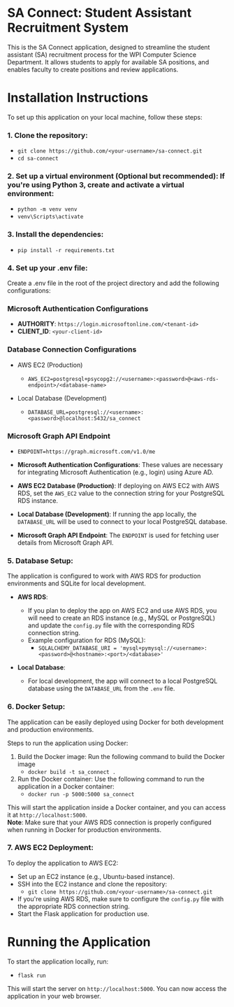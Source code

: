 # SA Connect: Student Assistant Recruitment System
This is the SA Connect application, designed to streamline the student assistant (SA) recruitment process for the WPI Computer Science Department. It allows students to apply for available SA positions, and enables faculty to create positions and review applications.

# Installation Instructions
To set up this application on your local machine, follow these steps:

### 1. Clone the repository:
- `git clone https://github.com/<your-username>/sa-connect.git`
- `cd sa-connect`

### 2. Set up a virtual environment (Optional but recommended): If you're using Python 3, create and activate a virtual environment:
- `python -m venv venv`
- `venv\Scripts\activate`

### 3. Install the dependencies:
- `pip install -r requirements.txt`

### 4. Set up your .env file:
Create a .env file in the root of the project directory and add the following configurations:

### Microsoft Authentication Configurations
- **AUTHORITY**: `https://login.microsoftonline.com/<tenant-id>`
- **CLIENT_ID**: `<your-client-id>` 

### Database Connection Configurations
  - AWS EC2 (Production)
    - `AWS_EC2=postgresql+psycopg2://<username>:<password>@<aws-rds-endpoint>/<database-name>`

  - Local Database (Development)
    - `DATABASE_URL=postgresql://<username>:<password>@localhost:5432/sa_connect`

### Microsoft Graph API Endpoint
  - `ENDPOINT=https://graph.microsoft.com/v1.0/me`

- **Microsoft Authentication Configurations**: These values are necessary for integrating Microsoft Authentication (e.g., login) using Azure AD.
- **AWS EC2 Database (Production)**: If deploying on AWS EC2 with AWS RDS, set the `AWS_EC2` value to the connection string for your PostgreSQL RDS instance.
- **Local Database (Development)**: If running the app locally, the `DATABASE_URL` will be used to connect to your local PostgreSQL database.
- **Microsoft Graph API Endpoint**: The `ENDPOINT` is used for fetching user details from Microsoft Graph API.

### 5. Database Setup:
The application is configured to work with AWS RDS for production environments and SQLite for local development.

- **AWS RDS**:
  - If you plan to deploy the app on AWS EC2 and use AWS RDS, you will need to create an RDS instance (e.g., MySQL or PostgreSQL) and update the `config.py` file with the corresponding RDS connection string.
  - Example configuration for RDS (MySQL):
    - `SQLALCHEMY_DATABASE_URI = 'mysql+pymysql://<username>:<password>@<hostname>:<port>/<database>'`

- **Local Database**:
  - For local development, the app will connect to a local PostgreSQL database using the `DATABASE_URL` from the `.env` file.

### 6. Docker Setup:
The application can be easily deployed using Docker for both development and production environments.

Steps to run the application using Docker:
1. Build the Docker image: Run the following command to build the Docker image
   - `docker build -t sa_connect .`
2. Run the Docker container: Use the following command to run the application in a Docker container:
   - `docker run -p 5000:5000 sa_connect`

This will start the application inside a Docker container, and you can access it at `http://localhost:5000`.  
**Note**: Make sure that your AWS RDS connection is properly configured when running in Docker for production environments.

### 7. AWS EC2 Deployment:
To deploy the application to AWS EC2:
- Set up an EC2 instance (e.g., Ubuntu-based instance).
- SSH into the EC2 instance and clone the repository:
  - `git clone https://github.com/<your-username>/sa-connect.git`
- If you're using AWS RDS, make sure to configure the `config.py` file with the appropriate RDS connection string.
- Start the Flask application for production use.

# Running the Application
To start the application locally, run:
- `flask run`

This will start the server on `http://localhost:5000`. You can now access the application in your web browser.
